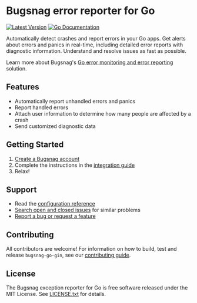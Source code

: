 # Bugsnag error reporter for Go
[![Latest Version](http://img.shields.io/github/release/bugsnag/bugsnag-go.svg?style=flat-square)](https://github.com/bugsnag/bugsnag-go-gin/releases)
[![Go Documentation](http://img.shields.io/badge/godoc-documentation-blue.svg?style=flat-square)](http://godoc.org/github.com/bugsnag/bugsnag-go-gin)

Automatically detect crashes and report errors in your Go apps. Get alerts about errors and panics in real-time, including detailed error reports with diagnostic information. Understand and resolve issues as fast as possible.

Learn more about Bugsnag's [Go error monitoring and error reporting](https://www.bugsnag.com/platforms/go-lang-error-reporting/) solution.

## Features

* Automatically report unhandled errors and panics
* Report handled errors
* Attach user information to determine how many people are affected by a crash
* Send customized diagnostic data

## Getting Started

1. [Create a Bugsnag account](https://bugsnag.com)
2. Complete the instructions in the [integration guide](https://docs.bugsnag.com/platforms/go/gin)
3. Relax!

## Support

* Read the [configuration reference](https://docs.bugsnag.com/platforms/go/gin/configuration-options/)
* [Search open and closed issues](https://github.com/bugsnag/bugsnag-go-gin/issues?utf8=✓&q=is%3Aissue) for similar problems
* [Report a bug or request a feature](https://github.com/bugsnag/bugsnag-go-gin/issues/new)

## Contributing

All contributors are welcome! For information on how to build, test and release `bugsnag-go-gin`, see our [contributing guide](CONTRIBUTING.md).


## License

The Bugsnag exception reporter for Go is free software released under the MIT License. See [LICENSE.txt](LICENSE.txt) for details.
